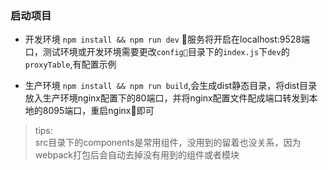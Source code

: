 ### 启动项目

* 开发环境 `npm install && npm run dev`
服务将开启在localhost:9528端口，测试环境或开发环境需要更改`config`目录下的`index.js`下`dev`的`proxyTable`,有配置示例

* 生产环境 `npm install && npm run build`,会生成dist静态目录，将dist目录放入生产环境nginx配置下的80端口，并将nginx配置文件配成端口转发到本地的8095端口，重启nginx即可

> tips:    
src目录下的components是常用组件，没用到的留着也没关系，因为webpack打包后会自动去掉没有用到的组件或者模块